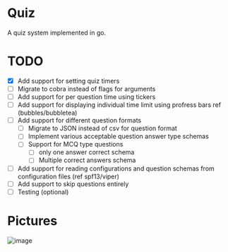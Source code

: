 # Quiz
A quiz system implemented in go.


# TODO
- [x] Add support for setting quiz timers 
- [ ] Migrate to cobra instead of flags for arguments
- [ ] Add support for per question time using tickers
- [ ] Add support for displaying individual time limit using profress bars ref (bubbles/bubbletea)
- [ ] Add support for different question formats
  - [ ] Migrate to JSON instead of csv for question format
  - [ ] Implement various acceptable question answer type schemas
  - [ ] Support for MCQ type questions
    - [ ] only one answer correct schema
    - [ ] Multiple correct answers schema
- [ ] Add support for reading configurations and question schemas from configuration files (ref spf13/viper)
- [ ] Add support to skip questions entirely
- [ ] Testing (optional)
  
# Pictures
![image](https://github.com/theredditbandit/quiz/assets/85390033/91371eda-324c-4c64-bb15-bea25ef3cbf5)
